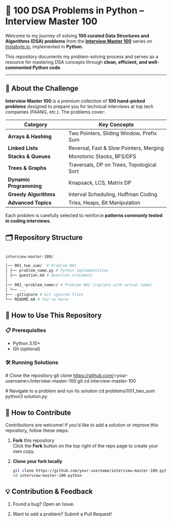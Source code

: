 # 🧠 100 DSA Problems in Python – Interview Master 100  

Welcome to my journey of solving **100 curated Data Structures and Algorithms (DSA) problems** from the **[Interview Master 100](https://instabyte.io/p/interview-master-100)** series on [Instabyte.io](https://instabyte.io), implemented in **Python**.  

This repository documents my problem-solving process and serves as a resource for mastering DSA concepts through **clean, efficient, and well-commented Python code**.  

---

## 📌 About the Challenge  

**Interview Master 100** is a premium collection of **100 hand-picked problems** designed to prepare you for technical interviews at top tech companies (FAANG, etc.). The problems cover:  

| Category                  | Key Concepts |
|---------------------------|-------------|
| **Arrays & Hashing**      | Two Pointers, Sliding Window, Prefix Sum |
| **Linked Lists**          | Reversal, Fast & Slow Pointers, Merging |
| **Stacks & Queues**       | Monotonic Stacks, BFS/DFS |
| **Trees & Graphs**        | Traversals, DP on Trees, Topological Sort |
| **Dynamic Programming**   | Knapsack, LCS, Matrix DP |
| **Greedy Algorithms**     | Interval Scheduling, Huffman Coding |
| **Advanced Topics**       | Tries, Heaps, Bit Manipulation |

Each problem is carefully selected to reinforce **patterns commonly tested in coding interviews**.  

## 🗂️ Repository Structure  

```bash

interview-master-100/

│── 001_two_sum/  # Problem 001
│ ├── problem_name.py # Python implementation
│ ├── question.md # Question statement
│
│── 002_<problem_name>/ # Problem 002 (replace with actual name)
│ └── ...
├── .gitignore # Git ignored files
└── README.md # You're here!           

```

## 🚀 How to Use This Repository

### 📋 Prerequisites
*   Python 3.10+
*   Git (optional) 

### 🛠️ Running Solutions

\# Clone the repository
git clone https://github.com/<your-username\>/interview-master-100.git
cd interview-master-100

\# Navigate to a problem and run its solution
cd problems/001\_two\_sum
python3 solution.py


## 🤝 How to Contribute

Contributions are welcome! If you'd like to add a solution or improve this repository, follow these steps:

1. **Fork** this repository  
   Click the **Fork** button on the top right of the repo page to create your own copy.

2. **Clone your fork locally**  
   ```bash
   git clone https://github.com/your-username/interview-master-100-python.git
   cd interview-master-100-python


## 💡 Contribution & Feedback

1. Found a bug? Open an Issue.

2. Want to add a problem? Submit a Pull Request!